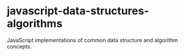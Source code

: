 # javascript-data-structures-algorithms
JavaScript implementations of common data structure and algorithm concepts.
